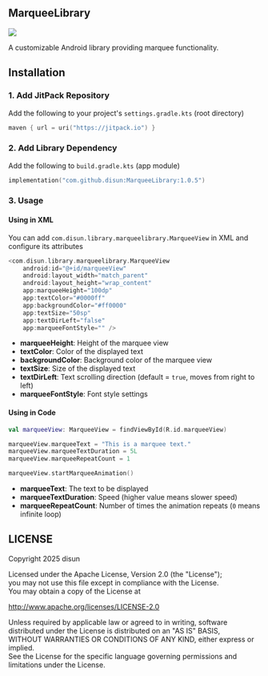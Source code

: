 
## MarqueeLibrary

[![](https://jitpack.io/v/disuns/MarqueeLibrary.svg)](https://jitpack.io/#disuns/MarqueeLibrary)

A customizable Android library providing marquee functionality.

## Installation

### 1. Add JitPack Repository

Add the following to your project's `settings.gradle.kts` (root directory)
```kotlin
maven { url = uri("https://jitpack.io") }
```

### 2. Add Library Dependency

Add the following to `build.gradle.kts` (app module)
```kotlin
implementation("com.github.disun:MarqueeLibrary:1.0.5")
```

### 3. Usage

#### Using in XML

You can add `com.disun.library.marqueelibrary.MarqueeView` in XML and configure its attributes
```kotlin
<com.disun.library.marqueelibrary.MarqueeView
    android:id="@+id/marqueeView"
    android:layout_width="match_parent"
    android:layout_height="wrap_content"
    app:marqueeHeight="100dp"
    app:textColor="#0000ff"
    app:backgroundColor="#ff0000"
    app:textSize="50sp"
    app:textDirLeft="false"
    app:marqueeFontStyle="" />
```

- **marqueeHeight**: Height of the marquee view
- **textColor**: Color of the displayed text
- **backgroundColor**: Background color of the marquee view
- **textSize**: Size of the displayed text
- **textDirLeft**: Text scrolling direction (default = `true`, moves from right to left)
- **marqueeFontStyle**: Font style settings
#### Using in Code
```kotlin
val marqueeView: MarqueeView = findViewById(R.id.marqueeView)

marqueeView.marqueeText = "This is a marquee text."
marqueeView.marqueeTextDuration = 5L
marqueeView.marqueeRepeatCount = 1

marqueeView.startMarqueeAnimation()
```
- **marqueeText**: The text to be displayed
- **marqueeTextDuration**: Speed (higher value means slower speed)
- **marqueeRepeatCount**: Number of times the animation repeats (`0` means infinite loop)



## LICENSE

Copyright 2025 disun
  
Licensed under the Apache License, Version 2.0 (the "License");  
you may not use this file except in compliance with the License.  
You may obtain a copy of the License at  

http://www.apache.org/licenses/LICENSE-2.0

  
Unless required by applicable law or agreed to in writing, software  
distributed under the License is distributed on an "AS IS" BASIS,  
WITHOUT WARRANTIES OR CONDITIONS OF ANY KIND, either express or implied.  
See the License for the specific language governing permissions and  
limitations under the License.
